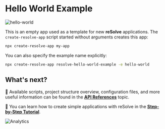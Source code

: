 # Hello World Example

![hello-world](https://user-images.githubusercontent.com/19663260/41165078-617d223c-6b45-11e8-8f9f-ffdc02e068ae.png)

This is an empty app used as a template for new **reSolve** applications. The `create-resolve-app` script started without arguments creates this app:

```sh
npx create-resolve-app my-app
```

You can also specify the example name explicitly:

```sh
npx create-resolve-app resolve-hello-world-example -e hello-world
```

## What's next?

📑 Available scripts, project structure overview, configuration files, and more useful information can be found in the [**API References**](https://reimagined.github.io/resolve/docs/api-reference) topic.

📑 You can learn how to create simple applications with reSolve in the [**Step-by-Step Tutorial**](https://reimagined.github.io/resolve/docs/tutorial).

![Analytics](https://ga-beacon.appspot.com/UA-118635726-1/examples-hello-world-readme?pixel)
